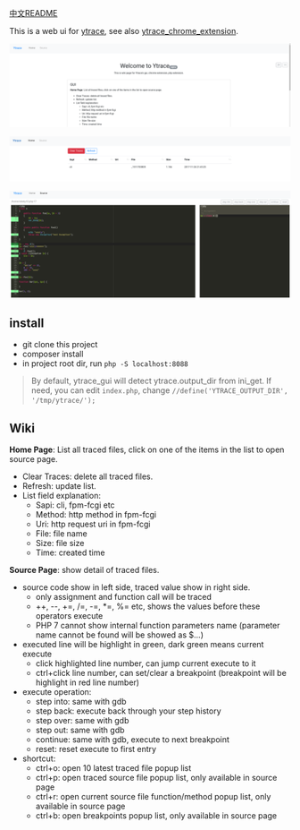 [中文README](README_zh.md)

This is a web ui for [ytrace](https://github.com/yangxikun/ytrace), see also [ytrace_chrome_extension](https://github.com/yangxikun/ytrace_chrome_extension).

![](img/index.png)

![](img/home.png)

![](img/source.png)

## install
* git clone this project
* composer install
* in project root dir, run `php -S localhost:8088`

> By default, ytrace_gui will detect ytrace.output_dir from ini_get. If need, you can edit `index.php`, change `//define('YTRACE_OUTPUT_DIR', '/tmp/ytrace/');`

## Wiki
__Home Page__: List all traced files, click on one of the items in the list to open source page.
+ Clear Traces: delete all traced files.
+ Refresh: update list.
+ List field explanation:
  - Sapi: cli, fpm-fcgi etc
  - Method: http method in fpm-fcgi
  - Uri: http request uri in fpm-fcgi
  - File: file name
  - Size: file size
  - Time: created time

__Source Page__: show detail of traced files.
+ source code show in left side, traced value show in right side.
  - only assignment and function call will be traced
  - ++, --, +=, /=, -=, *=, %= etc, shows the values before these operators execute
  - PHP 7 cannot show internal function parameters name (parameter name cannot be found will be showed as $...)
+ executed line will be highlight in green, dark green means current execute
  - click highlighted line number, can jump current execute to it
  - ctrl+click line number, can set/clear a breakpoint (breakpoint will be highlight in red line number)
+ execute operation:
  - step into: same with gdb
  - step back: execute back through your step history
  - step over: same with gdb
  - step out: same with gdb
  - continue: same with gdb, execute to next breakpoint
  - reset: reset execute to first entry
+ shortcut:
  - ctrl+o: open 10 latest traced file popup list
  - ctrl+p: open traced source file popup list, only available in source page
  - ctrl+r: open current source file function/method popup list, only available in source page
  - ctrl+b: open breakpoints popup list, only available in source page
